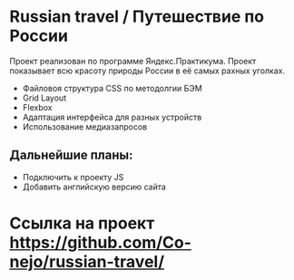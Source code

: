 # Russian travel / Путешествие по России

Проект реализован по программе Яндекс.Практикума. Проект показывает всю красоту природы России в её самых рахных уголках.

* Файловоя структура CSS по методолгии БЭМ
* Grid Layout
* Flexbox
* Адаптация интерфейса для разных устройств
* Использование медиазапросов

## Дальнейшие планы:
* Подключить к проекту JS
* Добавить английскую версию сайта

# Ссылка на проект https://github.com/Co-nejo/russian-travel/
